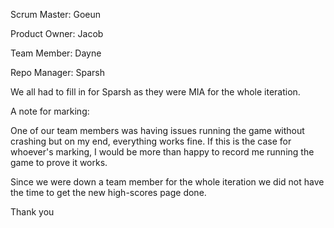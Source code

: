 Scrum Master: Goeun

Product Owner: Jacob

Team Member: Dayne

Repo Manager: Sparsh

We all had to fill in for Sparsh as they were MIA for the whole iteration.


A note for marking:

One of our team members was having issues running the game without crashing but on my end, everything works fine. If this is the case for whoever's marking, I would be more than happy
to record me running the game to prove it works.

Since we were down a team member for the whole iteration we did not have the time to get the new high-scores page done.

Thank you